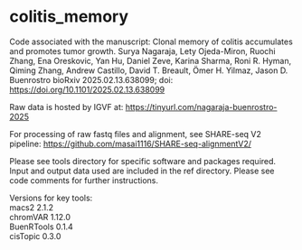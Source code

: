 # colitis_memory
Code associated with the manuscript:
Clonal memory of colitis accumulates and promotes tumor growth. Surya Nagaraja, Lety Ojeda-Miron, Ruochi Zhang, Ena Oreskovic, Yan Hu, Daniel Zeve, Karina Sharma, Roni R. Hyman, Qiming Zhang, Andrew Castillo, David T. Breault, Ömer H. Yilmaz, Jason D. Buenrostro
bioRxiv 2025.02.13.638099; doi: https://doi.org/10.1101/2025.02.13.638099

Raw data is hosted by IGVF at:
https://tinyurl.com/nagaraja-buenrostro-2025

For processing of raw fastq files and alignment, see SHARE-seq V2 pipeline:
https://github.com/masai1116/SHARE-seq-alignmentV2/

Please see tools directory for specific software and packages required. Input and output data used are included in the ref directory. Please see code comments for further instructions.

Versions for key tools:  
macs2 2.1.2  
chromVAR 1.12.0  
BuenRTools 0.1.4  
cisTopic 0.3.0  
